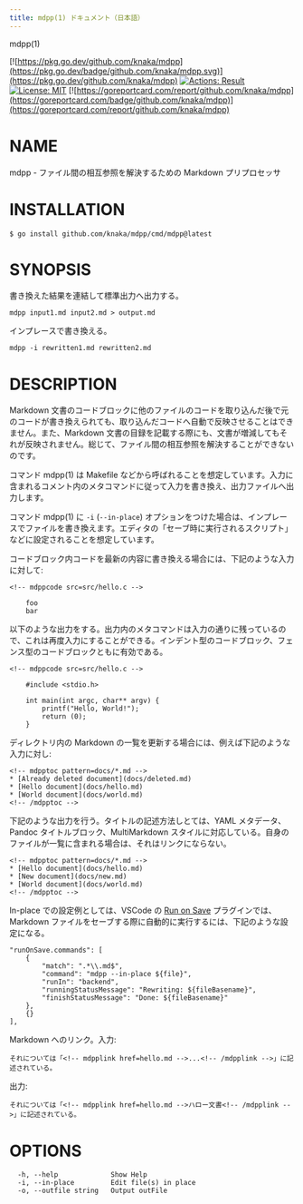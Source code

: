 ```yaml
---
title: mdpp(1) ドキュメント（日本語）
---
```


mdpp(1)

[![https://pkg.go.dev/github.com/knaka/mdpp](https://pkg.go.dev/badge/github.com/knaka/mdpp.svg)](https://pkg.go.dev/github.com/knaka/mdpp)
[![Actions: Result](https://github.com/knaka/mdpp/actions/workflows/test.yml/badge.svg)](https://github.com/knaka/mdpp/actions/workflows/test.yml)
[![License: MIT](https://img.shields.io/badge/License-MIT-yellow.svg)](https://opensource.org/licenses/MIT)
[![https://goreportcard.com/report/github.com/knaka/mdpp](https://goreportcard.com/badge/github.com/knaka/mdpp)](https://goreportcard.com/report/github.com/knaka/mdpp)

# NAME

mdpp - ファイル間の相互参照を解決するための Markdown プリプロセッサ

# INSTALLATION

    $ go install github.com/knaka/mdpp/cmd/mdpp@latest

# SYNOPSIS

書き換えた結果を連結して標準出力へ出力する。

    mdpp input1.md input2.md > output.md

インプレースで書き換える。

    mdpp -i rewritten1.md rewritten2.md

# DESCRIPTION

Markdown 文書のコードブロックに他のファイルのコードを取り込んだ後で元のコードが書き換えられても、取り込んだコードへ自動で反映させることはできません。また、Markdown 文書の目録を記載する際にも、文書が増減してもそれが反映されません。総じて、ファイル間の相互参照を解決することができないのです。

コマンド mdpp(1) は Makefile などから呼ばれることを想定しています。入力に含まれるコメント内のメタコマンドに従って入力を書き換え、出力ファイルへ出力します。

コマンド mdpp(1) に `-i` (`--in-place`) オプションをつけた場合は、インプレースでファイルを書き換えます。エディタの「セーブ時に実行されるスクリプト」などに設定されることを想定しています。

コードブロック内コードを最新の内容に書き換える場合には、下記のような入力に対して:

    <!-- mdppcode src=src/hello.c -->

        foo
        bar

以下のような出力をする。出力内のメタコマンドは入力の通りに残っているので、これは再度入力にすることができる。インデント型のコードブロック、フェンス型のコードブロックともに有効である。

    <!-- mdppcode src=src/hello.c -->

        #include <stdio.h>

        int main(int argc, char** argv) {
            printf("Hello, World!");
            return (0);
        }

ディレクトリ内の Markdown の一覧を更新する場合には、例えば下記のような入力に対し:

    <!-- mdpptoc pattern=docs/*.md -->
    * [Already deleted document](docs/deleted.md)
    * [Hello document](docs/hello.md)
    * [World document](docs/world.md)
    <!-- /mdpptoc -->

下記のような出力を行う。タイトルの記述方法しとては、YAML メタデータ、Pandoc タイトルブロック、MultiMarkdown スタイルに対応している。自身のファイルが一覧に含まれる場合は、それはリンクにならない。

    <!-- mdpptoc pattern=docs/*.md -->
    * [Hello document](docs/hello.md)
    * [New document](docs/new.md)
    * [World document](docs/world.md)
    <!-- /mdpptoc -->

In-place での設定例としては、VSCode の [Run on Save](https://marketplace.visualstudio.com/items?itemName=pucelle.run-on-save) プラグインでは、Markdown ファイルをセーブする際に自動的に実行するには、下記のような設定になる。

    "runOnSave.commands": [
        {
            "match": ".*\\.md$",
            "command": "mdpp --in-place ${file}",
            "runIn": "backend",
            "runningStatusMessage": "Rewriting: ${fileBasename}",
            "finishStatusMessage": "Done: ${fileBasename}"
        },
        {}
    ],

Markdown へのリンク。入力:

    それについては「<!-- mdpplink href=hello.md -->...<!-- /mdpplink -->」に記述されている。

出力:

    それについては「<!-- mdpplink href=hello.md -->ハロー文書<!-- /mdpplink -->」に記述されている。


# OPTIONS

```
  -h, --help             Show Help
  -i, --in-place         Edit file(s) in place
  -o, --outfile string   Output outFile
```
